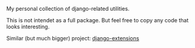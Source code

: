 My personal collection of django-related utilities.

This is not intendet as a full package. But feel free to copy any code that
looks interesting.

Similar (but much bigger) project:
[django-extensions](https://github.com/django-extensions/django-extensions)
